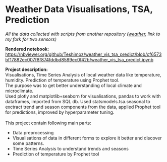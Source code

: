 # Weather Data Visualisations, TSA, Prediction
*All the data collected with scripts from another repository ([weather](https://github.com/Teshimoz/weather), link to my fork for two sensors)*

<b>Rendered notebook:</b><br>
https://nbviewer.org/github/Teshimoz/weather_vis_tsa_predict/blob/cf6573bf17882ec007f8f874fddbd8589ec0f42b/weather_vis_tsa_predict.ipynb

<b>Project description:</b><br>
Visualisations, Time Series Analysis of local weather data like temperature, humidity. Prediction of temperature using Prophet tool.<br>
The purpose was to get better understanding of local climate and microclimate.<br>
Used plotly and matplotlib+seaborn for visualisations, pandas to work with dataframes, imported from SQL db. Used statsmodels.tsa.seasonal to exctract trend and season components from the data, applied Prophet tool for predictions, improved by hyperparameter tuning.<br>
<br>This project contain following main parts:
* Data preprocessing
* Visualisations of data in different forms to explore it better and discover some patterns.
* Time Series Analysis to understand trends and seasons
* Prediction of temperature by Prophet tool
